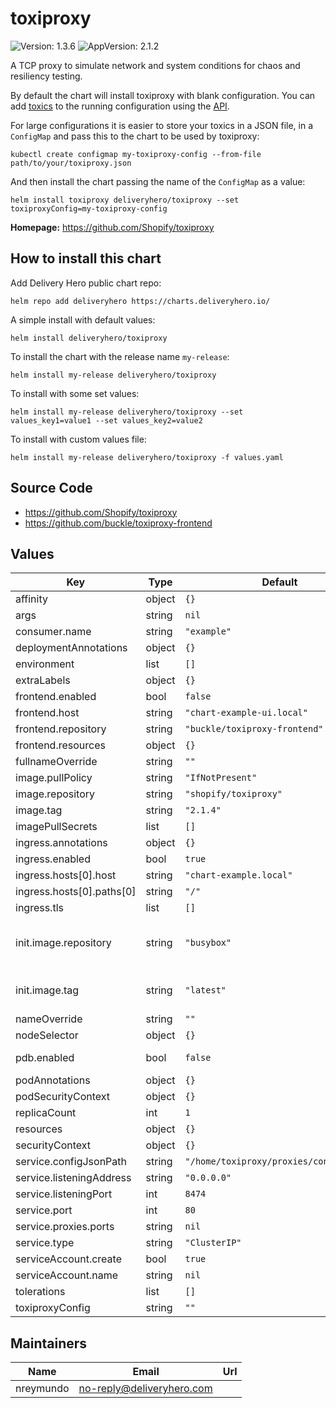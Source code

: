 # toxiproxy

![Version: 1.3.6](https://img.shields.io/badge/Version-1.3.6-informational?style=flat-square) ![AppVersion: 2.1.2](https://img.shields.io/badge/AppVersion-2.1.2-informational?style=flat-square)

A TCP proxy to simulate network and system conditions for chaos and resiliency testing.

By default the chart will install toxiproxy with blank configuration. You can add [toxics](https://github.com/Shopify/toxiproxy#toxics) to the running configuration using the [API](https://github.com/Shopify/toxiproxy#http-api).

For large configurations it is easier to store your toxics in a JSON file, in a `ConfigMap` and pass this to the chart to be used by toxiproxy:

```console
kubectl create configmap my-toxiproxy-config --from-file path/to/your/toxiproxy.json
```

And then install the chart passing the name of the `ConfigMap` as a value:

```console
helm install toxiproxy deliveryhero/toxiproxy --set toxiproxyConfig=my-toxiproxy-config
```

**Homepage:** <https://github.com/Shopify/toxiproxy>

## How to install this chart

Add Delivery Hero public chart repo:

```console
helm repo add deliveryhero https://charts.deliveryhero.io/
```

A simple install with default values:

```console
helm install deliveryhero/toxiproxy
```

To install the chart with the release name `my-release`:

```console
helm install my-release deliveryhero/toxiproxy
```

To install with some set values:

```console
helm install my-release deliveryhero/toxiproxy --set values_key1=value1 --set values_key2=value2
```

To install with custom values file:

```console
helm install my-release deliveryhero/toxiproxy -f values.yaml
```

## Source Code

* <https://github.com/Shopify/toxiproxy>
* <https://github.com/buckle/toxiproxy-frontend>

## Values

| Key | Type | Default | Description |
|-----|------|---------|-------------|
| affinity | object | `{}` |  |
| args | string | `nil` |  |
| consumer.name | string | `"example"` |  |
| deploymentAnnotations | object | `{}` |  |
| environment | list | `[]` |  |
| extraLabels | object | `{}` |  |
| frontend.enabled | bool | `false` |  |
| frontend.host | string | `"chart-example-ui.local"` |  |
| frontend.repository | string | `"buckle/toxiproxy-frontend"` |  |
| frontend.resources | object | `{}` |  |
| fullnameOverride | string | `""` |  |
| image.pullPolicy | string | `"IfNotPresent"` |  |
| image.repository | string | `"shopify/toxiproxy"` |  |
| image.tag | string | `"2.1.4"` |  |
| imagePullSecrets | list | `[]` |  |
| ingress.annotations | object | `{}` |  |
| ingress.enabled | bool | `true` |  |
| ingress.hosts[0].host | string | `"chart-example.local"` |  |
| ingress.hosts[0].paths[0] | string | `"/"` |  |
| ingress.tls | list | `[]` |  |
| init.image.repository | string | `"busybox"` | the docker repository and image to be used for the init container. |
| init.image.tag | string | `"latest"` | the docker image tag for the init container image |
| nameOverride | string | `""` |  |
| nodeSelector | object | `{}` |  |
| pdb.enabled | bool | `false` | Whether to create a PodDisruptionBudget |
| podAnnotations | object | `{}` |  |
| podSecurityContext | object | `{}` |  |
| replicaCount | int | `1` |  |
| resources | object | `{}` |  |
| securityContext | object | `{}` |  |
| service.configJsonPath | string | `"/home/toxiproxy/proxies/config.json"` |  |
| service.listeningAddress | string | `"0.0.0.0"` |  |
| service.listeningPort | int | `8474` |  |
| service.port | int | `80` |  |
| service.proxies.ports | string | `nil` |  |
| service.type | string | `"ClusterIP"` |  |
| serviceAccount.create | bool | `true` |  |
| serviceAccount.name | string | `nil` |  |
| tolerations | list | `[]` |  |
| toxiproxyConfig | string | `""` |  |

## Maintainers

| Name | Email | Url |
| ---- | ------ | --- |
| nreymundo | <no-reply@deliveryhero.com> |  |
